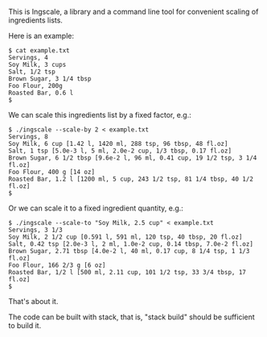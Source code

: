 This is Ingscale, a library and a command line tool for convenient
scaling of ingredients lists.

Here is an example:

    $ cat example.txt
    Servings, 4
    Soy Milk, 3 cups
    Salt, 1/2 tsp
    Brown Sugar, 3 1/4 tbsp
    Foo Flour, 200g
    Roasted Bar, 0.6 l
    $

We can scale this ingredients list by a fixed factor, e.g.:

    $ ./ingscale --scale-by 2 < example.txt
    Servings, 8 
    Soy Milk, 6 cup [1.42 l, 1420 ml, 288 tsp, 96 tbsp, 48 fl.oz]
    Salt, 1 tsp [5.0e-3 l, 5 ml, 2.0e-2 cup, 1/3 tbsp, 0.17 fl.oz]
    Brown Sugar, 6 1/2 tbsp [9.6e-2 l, 96 ml, 0.41 cup, 19 1/2 tsp, 3 1/4 fl.oz]
    Foo Flour, 400 g [14 oz]
    Roasted Bar, 1.2 l [1200 ml, 5 cup, 243 1/2 tsp, 81 1/4 tbsp, 40 1/2 fl.oz]
    $

Or we can scale it to a fixed ingredient quantity, e.g.:

    $ ./ingscale --scale-to "Soy Milk, 2.5 cup" < example.txt
    Servings, 3 1/3 
    Soy Milk, 2 1/2 cup [0.591 l, 591 ml, 120 tsp, 40 tbsp, 20 fl.oz]
    Salt, 0.42 tsp [2.0e-3 l, 2 ml, 1.0e-2 cup, 0.14 tbsp, 7.0e-2 fl.oz]
    Brown Sugar, 2.71 tbsp [4.0e-2 l, 40 ml, 0.17 cup, 8 1/4 tsp, 1 1/3 fl.oz]
    Foo Flour, 166 2/3 g [6 oz]
    Roasted Bar, 1/2 l [500 ml, 2.11 cup, 101 1/2 tsp, 33 3/4 tbsp, 17 fl.oz]
    $

That's about it.

The code can be built with stack, that is, "stack build" should be
sufficient to build it.

